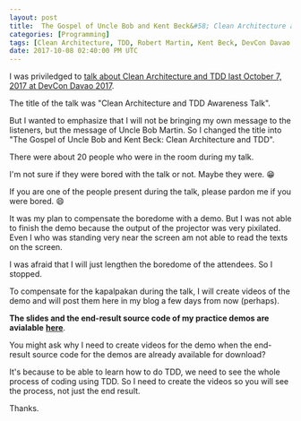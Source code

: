 ```yaml
---
layout: post
title:  The Gospel of Uncle Bob and Kent Beck&#58; Clean Architecture and TDD
categories: [Programming]
tags: [Clean Architecture, TDD, Robert Martin, Kent Beck, DevCon Davao 2017]
date: 2017-10-08 02:40:00 PM UTC
---
```


<!-- October 08, 2017 10:40:00 PM Philippine Time -->

I was priviledged to [talk about Clean Architecture and TDD last October 7, 2017 at DevCon Davao 2017](https://www.facebook.com/DevConDavao/photos/a.214811222012023.1073741829.132896293536850/843342242492248/).

The title of the talk was "Clean Architecture and TDD Awareness Talk".

But I wanted to emphasize that I will not be bringing my own message to the listeners, but the message of Uncle Bob Martin. So I changed the title into "The Gospel of Uncle Bob and Kent Beck: Clean Architecture and TDD".


<!--more-->


There were about 20 people who were in the room during my talk.

I'm not sure if they were bored with the talk or not. Maybe they were.  :grin:

If you are one of the people present during the talk, please pardon me if you were bored. :smile:

It was my plan to compensate the boredome with a demo. But I was not able to finish the demo because the output of the projector was very pixilated. Even I who was standing very near the screen am not able to read the texts on the screen.

I was afraid that I will just lengthen the boredome of the attendees. So I stopped.

To compensate for the kapalpakan during the talk, I will create videos of the demo and will post them here in my blog a few days from now (perhaps).

**The slides and the end-result source code of my practice demos are avialable** [**here**](https://github.com/jeremiahflaga/clean-architecture-and-tdd-demo).

You might ask why I need to create videos for the demo when the end-result source code for the demos are already available for download?

It's because to be able to learn how to do TDD, we need to see the whole process of coding using TDD. So I need to create the videos so you will see the process, not just the end result.

Thanks.

